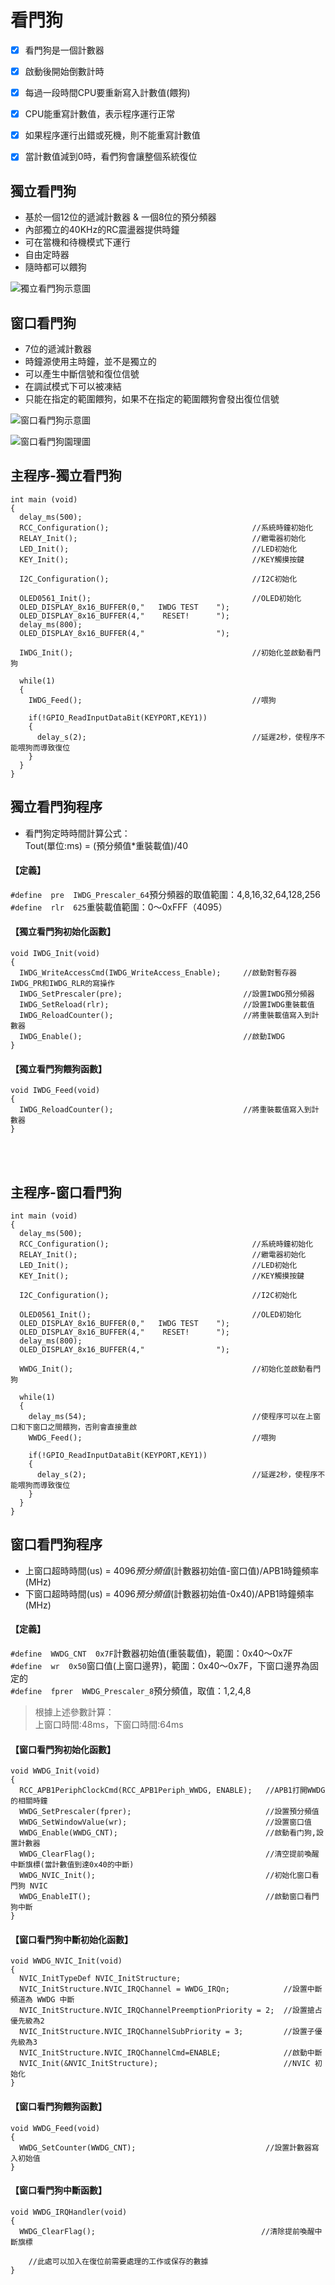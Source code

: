 # 看門狗

- [x] 看門狗是一個計數器
- [x] 啟動後開始倒數計時
- [x] 每過一段時間CPU要重新寫入計數值(餵狗)
- [x] CPU能重寫計數值，表示程序運行正常
- [x] 如果程序運行出錯或死機，則不能重寫計數值
- [x] 當計數值減到0時，看們狗會讓整個系統復位


## 獨立看門狗

* 基於一個12位的遞減計數器 & 一個8位的預分頻器
* 內部獨立的40KHz的RC震盪器提供時鐘
* 可在當機和待機模式下運行
* 自由定時器
* 隨時都可以餵狗

![獨立看門狗示意圖]()

## 窗口看門狗

* 7位的遞減計數器
* 時鐘源使用主時鐘，並不是獨立的
* 可以產生中斷信號和復位信號
* 在調試模式下可以被凍結
* 只能在指定的範圍餵狗，如果不在指定的範圍餵狗會發出復位信號

![窗口看門狗示意圖]()

![窗口看門狗園理圖]()



## 主程序-獨立看門狗

```
int main (void)
{
  delay_ms(500);
  RCC_Configuration();                                //系統時鐘初始化 
  RELAY_Init();                                       //繼電器初始化
  LED_Init();                                         //LED初始化
  KEY_Init();                                         //KEY觸摸按鍵
  
  I2C_Configuration();                                //I2C初始化
  
  OLED0561_Init();                                    //OLED初始化
  OLED_DISPLAY_8x16_BUFFER(0,"   IWDG TEST    ");
  OLED_DISPLAY_8x16_BUFFER(4,"    RESET!      ");
  delay_ms(800);
  OLED_DISPLAY_8x16_BUFFER(4,"                ");
  
  IWDG_Init();                                        //初始化並啟動看門狗
  
  while(1)
  {
    IWDG_Feed();                                      //喂狗
      
    if(!GPIO_ReadInputDataBit(KEYPORT,KEY1))
    {
      delay_s(2);                                     //延遲2秒，使程序不能喂狗而導致復位
    }
  }
}
```

## 獨立看門狗程序

* 看門狗定時時間計算公式：<br>Tout(單位:ms) = (預分頻值*重裝載值)/40

#### 【定義】

`#define  pre  IWDG_Prescaler_64`預分頻器的取值範圍：4,8,16,32,64,128,256<br>
`#define  rlr  625`重裝載值範圍：0～0xFFF（4095）


#### 【獨立看門狗初始化函數】
```
void IWDG_Init(void)
{
  IWDG_WriteAccessCmd(IWDG_WriteAccess_Enable);     //啟動對暫存器IWDG_PR和IWDG_RLR的寫操作
  IWDG_SetPrescaler(pre);                           //設置IWDG預分頻器
  IWDG_SetReload(rlr);                              //設置IWDG重裝載值
  IWDG_ReloadCounter();                             //將重裝載值寫入到計數器
  IWDG_Enable();                                    //啟動IWDG
}
```
#### 【獨立看門狗餵狗函數】
```
void IWDG_Feed(void)
{
  IWDG_ReloadCounter();                             //將重裝載值寫入到計數器
}
```

<br>
<br>


## 主程序-窗口看門狗

```
int main (void)
{
  delay_ms(500);
  RCC_Configuration();                                //系統時鐘初始化 
  RELAY_Init();                                       //繼電器初始化
  LED_Init();                                         //LED初始化
  KEY_Init();                                         //KEY觸摸按鍵
  
  I2C_Configuration();                                //I2C初始化
  
  OLED0561_Init();                                    //OLED初始化
  OLED_DISPLAY_8x16_BUFFER(0,"   IWDG TEST    ");
  OLED_DISPLAY_8x16_BUFFER(4,"    RESET!      ");
  delay_ms(800);
  OLED_DISPLAY_8x16_BUFFER(4,"                ");
  
  WWDG_Init();                                        //初始化並啟動看門狗
  
  while(1)
  {
    delay_ms(54);                                     //使程序可以在上窗口和下窗口之間餵狗，否則會直接重啟
    WWDG_Feed();                                      //喂狗
      
    if(!GPIO_ReadInputDataBit(KEYPORT,KEY1))
    {
      delay_s(2);                                     //延遲2秒，使程序不能喂狗而導致復位
    }
  }
}
```

## 窗口看門狗程序

* 上窗口超時時間(us) = 4096*預分頻值*(計數器初始值-窗口值)/APB1時鐘頻率(MHz)
* 下窗口超時時間(us) = 4096*預分頻值*(計數器初始值-0x40)/APB1時鐘頻率(MHz)

#### 【定義】

`#define  WWDG_CNT  0x7F`計數器初始值(重裝載值)，範圍：0x40～0x7F<br>
`#define  wr  0x50`窗口值(上窗口邊界)，範圍：0x40～0x7F，下窗口邊界為固定的<br>
`#define  fprer  WWDG_Prescaler_8`預分頻值，取值：1,2,4,8

> 根據上述參數計算：<br>
> 上窗口時間:48ms，下窗口時間:64ms

#### 【窗口看門狗初始化函數】
```
void WWDG_Init(void)
{
  RCC_APB1PeriphClockCmd(RCC_APB1Periph_WWDG, ENABLE);   //APB1打開WWDG的相關時鐘
  WWDG_SetPrescaler(fprer);                              //設置預分頻值
  WWDG_SetWindowValue(wr);                               //設置窗口值
  WWDG_Enable(WWDG_CNT);                                 //啟動看门狗,設置計數器
  WWDG_ClearFlag();                                      //清空提前喚醒中斷旗標(當計數值到達0x40的中斷)
  WWDG_NVIC_Init();                                      //初始化窗口看門狗 NVIC
  WWDG_EnableIT();                                       //啟動窗口看門狗中斷
}
```
#### 【窗口看門狗中斷初始化函數】
```
void WWDG_NVIC_Init(void)
{
  NVIC_InitTypeDef NVIC_InitStructure;
  NVIC_InitStructure.NVIC_IRQChannel = WWDG_IRQn;            //設置中斷頻道為 WWDG 中斷
  NVIC_InitStructure.NVIC_IRQChannelPreemptionPriority = 2;  //設置搶占優先級為2
  NVIC_InitStructure.NVIC_IRQChannelSubPriority = 3;         //設置子優先級為3
  NVIC_InitStructure.NVIC_IRQChannelCmd=ENABLE;              //啟動中斷
  NVIC_Init(&NVIC_InitStructure);                            //NVIC 初始化
}
```

#### 【窗口看門狗餵狗函數】
```
void WWDG_Feed(void)
{
  WWDG_SetCounter(WWDG_CNT);                             //設置計數器寫入初始值
}
```

#### 【窗口看門狗中斷函數】
```
void WWDG_IRQHandler(void)
{
  WWDG_ClearFlag();                                     //清除提前喚醒中斷旗標

	//此處可以加入在復位前需要處理的工作或保存的數據
}
```






















